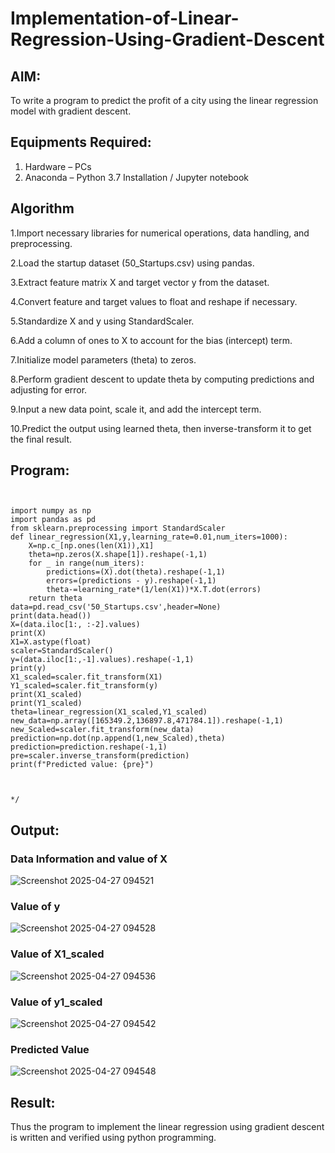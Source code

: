 # Implementation-of-Linear-Regression-Using-Gradient-Descent

## AIM:
To write a program to predict the profit of a city using the linear regression model with gradient descent.

## Equipments Required:
1. Hardware – PCs
2. Anaconda – Python 3.7 Installation / Jupyter notebook

## Algorithm
1.Import necessary libraries for numerical operations, data handling, and preprocessing.

2.Load the startup dataset (50_Startups.csv) using pandas.

3.Extract feature matrix X and target vector y from the dataset.

4.Convert feature and target values to float and reshape if necessary.

5.Standardize X and y using StandardScaler.

6.Add a column of ones to X to account for the bias (intercept) term.

7.Initialize model parameters (theta) to zeros.

8.Perform gradient descent to update theta by computing predictions and adjusting for error.

9.Input a new data point, scale it, and add the intercept term.

10.Predict the output using learned theta, then inverse-transform it to get the final result.
## Program:
```


import numpy as np
import pandas as pd
from sklearn.preprocessing import StandardScaler
def linear_regression(X1,y,learning_rate=0.01,num_iters=1000):
    X=np.c_[np.ones(len(X1)),X1]
    theta=np.zeros(X.shape[1]).reshape(-1,1)
    for _ in range(num_iters):
        predictions=(X).dot(theta).reshape(-1,1)
        errors=(predictions - y).reshape(-1,1)
        theta-=learning_rate*(1/len(X1))*X.T.dot(errors)
    return theta
data=pd.read_csv('50_Startups.csv',header=None)
print(data.head())
X=(data.iloc[1:, :-2].values)
print(X)
X1=X.astype(float)
scaler=StandardScaler()
y=(data.iloc[1:,-1].values).reshape(-1,1)
print(y)
X1_scaled=scaler.fit_transform(X1)
Y1_scaled=scaler.fit_transform(y)
print(X1_scaled)
print(Y1_scaled)
theta=linear_regression(X1_scaled,Y1_scaled)
new_data=np.array([165349.2,136897.8,471784.1]).reshape(-1,1)
new_Scaled=scaler.fit_transform(new_data)
prediction=np.dot(np.append(1,new_Scaled),theta)
prediction=prediction.reshape(-1,1)
pre=scaler.inverse_transform(prediction)
print(f"Predicted value: {pre}")



*/
```

## Output:
### Data Information and value of X
![Screenshot 2025-04-27 094521](https://github.com/user-attachments/assets/4b462bcc-0653-4b35-8199-7f9b4a5f0893)
### Value of y
![Screenshot 2025-04-27 094528](https://github.com/user-attachments/assets/056b2a63-e375-4e4d-b3ee-ba6ce72ae88a)
### Value of X1_scaled
![Screenshot 2025-04-27 094536](https://github.com/user-attachments/assets/64185da3-1e66-4755-bfef-84f72e636a51)
### Value of y1_scaled
![Screenshot 2025-04-27 094542](https://github.com/user-attachments/assets/5737ec51-4b34-4e87-8f82-6bc87b0e80b8)
### Predicted Value
![Screenshot 2025-04-27 094548](https://github.com/user-attachments/assets/5a960507-be16-45d3-a35f-f0c08efeb663)


## Result:
Thus the program to implement the linear regression using gradient descent is written and verified using python programming.
